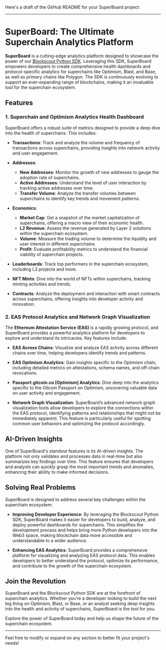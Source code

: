 Here's a draft of the GitHub README for your SuperBoard project:

---

# SuperBoard: The Ultimate Superchain Analytics Platform

**SuperBoard** is a cutting-edge analytics platform designed to showcase the power of our [Blockscout Python SDK](https://github.com/kbm9696/BlockScout-SDK/tree/main). Leveraging this SDK, SuperBoard empowers developers to create comprehensive health dashboards and protocol-specific analytics for superchains like Optimism, Blast, and Base, as well as primary chains like Polygon. The SDK is continuously evolving to support an ever-expanding range of blockchains, making it an invaluable tool for the superchain ecosystem.

## Features

### 1. Superchain and Optimism Analytics Health Dashboard

SuperBoard offers a robust suite of metrics designed to provide a deep dive into the health of superchains. This includes:

- **Transactions**: Track and analyze the volume and frequency of transactions across superchains, providing insights into network activity and user engagement.
  
- **Addresses**: 
  - **New Addresses**: Monitor the growth of new addresses to gauge the adoption rate of superchains.
  - **Active Addresses**: Understand the level of user interaction by tracking active addresses over time.
  - **Transfer Volume**: Analyze the transfer volumes between superchains to identify key trends and movement patterns.

- **Economics**:
  - **Market Cap**: Get a snapshot of the market capitalization of superchains, offering a macro view of their economic health.
  - **L2 Revenue**: Assess the revenue generated by Layer 2 solutions within the superchain ecosystem.
  - **Volume**: Measure the trading volume to determine the liquidity and user interest in different superchains.
  - **Profit**: Evaluate profitability metrics to understand the financial viability of superchain projects.

- **Leaderboards**: Track top performers in the superchain ecosystem, including L3 projects and more.

- **NFT Mints**: Dive into the world of NFTs within superchains, tracking minting activities and trends.

- **Contracts**: Analyze the deployment and interaction with smart contracts across superchains, offering insights into developer activity and innovation.

### 2. EAS Protocol Analytics and Network Graph Visualization

The **Ethereum Attestation Service (EAS)** is a rapidly growing protocol, and SuperBoard provides a powerful analytics platform for developers to explore and understand its intricacies. Key features include:

- **EAS Across Chains**: Visualize and analyze EAS activity across different chains over time, helping developers identify trends and patterns.

- **EAS Optimism Analytics**: Gain insights specific to the Optimism chain, including detailed metrics on attestations, schema names, and off-chain revocations.

- **Passport.gitcoin.co [Optimism] Analytics**: Dive deep into the analytics specific to the Gitcoin Passport on Optimism, uncovering valuable data on user activity and engagement.

- **Network Graph Visualization**: SuperBoard’s advanced network graph visualization tools allow developers to explore the connections within the EAS protocol, identifying patterns and relationships that might not be immediately apparent. This feature is particularly useful for spotting common user behaviors and optimizing the protocol accordingly.

## AI-Driven Insights

One of SuperBoard's standout features is its AI-driven insights. The platform not only validates and processes data in real-time but also summarizes key findings over time. This feature ensures that developers and analysts can quickly grasp the most important trends and anomalies, enhancing their ability to make informed decisions.

## Solving Real Problems

SuperBoard is designed to address several key challenges within the superchain ecosystem:

- **Improving Developer Experience**: By leveraging the Blockscout Python SDK, SuperBoard makes it easier for developers to build, analyze, and deploy powerful dashboards for superchains. This simplifies the development process and helps bring more Python developers into the Web3 space, making blockchain data more accessible and understandable to a wider audience.

- **Enhancing EAS Analytics**: SuperBoard provides a comprehensive platform for visualizing and analyzing EAS protocol data. This enables developers to better understand the protocol, optimize its performance, and contribute to the growth of the superchain ecosystem.

## Join the Revolution

SuperBoard and the Blockscout Python SDK are at the forefront of superchain analytics. Whether you’re a developer looking to build the next big thing on Optimism, Blast, or Base, or an analyst seeking deep insights into the health and activity of superchains, SuperBoard is the tool for you.

Explore the power of SuperBoard today and help us shape the future of the superchain ecosystem.

---

Feel free to modify or expand on any section to better fit your project's needs!
